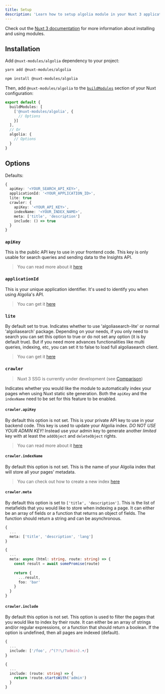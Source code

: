 ```yaml
---
title: Setup
description: 'Learn how to setup algolia module in your Nuxt 3 application.'
---
```


Check out the [Nuxt 3 documentation](https://v3.nuxtjs.org/docs/directory-structure/nuxt.config#buildmodules) for more information about installing and using modules.

## Installation

Add `@nuxt-modules/algolia` dependency to your project:

<code-group>
  <code-block label="Yarn" active>

```bash
yarn add @nuxt-modules/algolia
```

  </code-block>
  <code-block label="NPM">

```bash
npm install @nuxt-modules/algolia
```

  </code-block>
</code-group>

Then, add `@nuxt-modules/algolia` to the [`buildModules`](https://v3.nuxtjs.org/docs/directory-structure/nuxt.config#buildmodules) section of your Nuxt configuration:

```ts [nuxt.config.js|ts]
export default {
  buildModules: [
    ['@nuxt-modules/algolia', {
      // Options
    }]
  ],
  // Or
  algolia: {
    // Options
  }
}
```

## Options

Defaults:

```ts
{
  apiKey: '<YOUR_SEARCH_API_KEY>',
  applicationId: '<YOUR_APPLICATION_ID>',
  lite: true
  crawler: {
    apiKey: '<YOUR_API_KEY>',
    indexName: '<YOUR_INDEX_NAME>',
    meta: ['title', 'description']
    include: () => true
  }
}
```

### `apiKey`

This is the public API key to use in your frontend code. This key is only usable for search queries and sending data to the Insights API.

> You can read more about it [here](https://www.algolia.com/doc/guides/security/api-keys/)

### `applicationId`

This is your unique application identifier. It's used to identify you when using Algolia's API.

> You can get it [here](https://www.algolia.com/account/api-keys/)

### `lite`

By default set to true. Indicates whether to use 'algoliasearch-lite' or normal 'algoliasearch' package. Depending on your needs, if you only need to search you can set this option to true or do not set any option (it is by default true). But if you need more advances functionalities like multi queries, indexing, etc, you can set it to false to load full algoliasearch client.

> You can get it [here](https://www.algolia.com/doc/api-client/getting-started/update-the-client/javascript/?client=javascript#search-onlylite-client)


### `crawler`

> Nuxt 3 SSG is currently under development (see [Comparison](https://v3.nuxtjs.org/getting-started/introduction#comparison))

Indicates whether you would like the module to automatically index your pages when using Nuxt static site generation. Both the `apiKey` and the `indexName` need to be set for this feature to be enabled. 

#### `crawler.apiKey`

By default this option is not set. This is your private API key to use in your backend code. This key is used to update your Algolia index. *DO NOT USE YOUR ADMIN KEY!* Instead use your admin key to generate another *limited* key with at least the `addObject` and `deleteObject` rights.

> You can read more about it [here](https://www.algolia.com/doc/guides/security/api-keys/)


#### `crawler.indexName`

By default this option is not set. This is the name of your Algolia index that will store all your pages' metadata.

> You can check out how to create a new index [here](https://www.algolia.com/doc/guides/sending-and-managing-data/send-and-update-your-data/how-to/importing-from-the-dashboard/#creating-a-new-index)


#### `crawler.meta`

By default this option is set to `['title', 'description']`. This is the list of metafields that you would like to store when indexing a page. It can either be an array of fields or a function that returns an object of fields. The function should return a string and can be asynchronous. 


<code-group>
  <code-block label="Array" active>

```ts
{
  ...
  meta: ['title', 'description', 'lang']
}
```

  </code-block>
  <code-block label="Function">

```ts
{
  ...
  meta: async (html: string, route: string) => {
    const result = await somePromise(route)
    
    return {
      ...result,
      foo: 'bar'
    }
  }
}
```

  </code-block>
</code-group>


#### `crawler.include`

By default this option is not set. This option is used to filter the pages that you would like to index by their route. It can either be an array of strings and/or regular expressions, or a function that should return a boolean. If the option is undefined, then all pages are indexed (default).


<code-group>
  <code-block label="Array" active>

```ts
{
  ...
  include: ['/foo', /^(?!\/?admin).+/]
}
```

  </code-block>
  <code-block label="Function">

```ts
{
  ...
  include: (route: string) => {
    return !route.startsWith('admin')
  }
}
```

  </code-block>
</code-group>
